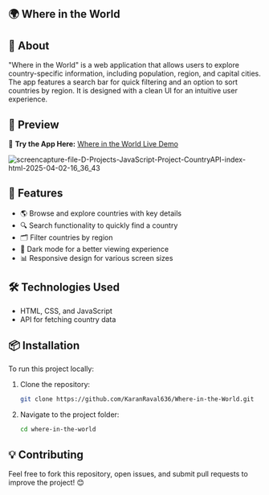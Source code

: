 ## 🌍 Where in the World

## 📌 About
"Where in the World" is a web application that allows users to explore country-specific information, including population, region, and capital cities. The app features a search bar for quick filtering and an option to sort countries by region. It is designed with a clean UI for an intuitive user experience.

## 🎥 Preview
🔗 **Try the App Here:** [Where in the World Live Demo](https://karanraval636.github.io/Where-in-the-World/)

![screencapture-file-D-Projects-JavaScript-Project-CountryAPI-index-html-2025-04-02-16_36_43](https://github.com/user-attachments/assets/70791204-763f-4f2d-91e0-db7b6a683380)

## 🚀 Features
- 🌎 Browse and explore countries with key details
- 🔍 Search functionality to quickly find a country
- 🗂️ Filter countries by region
- 🌙 Dark mode for a better viewing experience
- 📊 Responsive design for various screen sizes

## 🛠️ Technologies Used
- HTML, CSS, and JavaScript
- API for fetching country data

## 📦 Installation
To run this project locally:

1. Clone the repository:
   ```sh
   git clone https://github.com/KaranRaval636/Where-in-the-World.git

2. Navigate to the project folder:
   ```sh
   cd where-in-the-world

## 💡 Contributing
Feel free to fork this repository, open issues, and submit pull requests to improve the project! 😊
